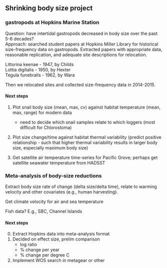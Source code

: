 Shrinking body size project 
----------------------------

### gastropods at Hopkins Marine Station

Question: have intertidal gastropods decreased in body size over the past 5-6 decades?  
Approach: searched student papers at Hopkins Miller Library for historical size-frequency data on gastropods.
Extracted papers with appropriate data, reasonable replication, and adequate site descriptions for relocation. 

Littorina keenae - 1947, by Childs  
Lottia digitalis - 1950, by Hexter  
Tegula funebralis - 1962, by Wara  

Then we relocated sites and collected size-frequency data in 2014-2015.  


####  Next steps

1. Plot snail body size (mean, max, cv) against habitat temperature (mean, max, range) for modern data
    - need to decide which snail samples relate to which loggers (most difficult for Chlorostoma)
    
2. Plot size change/time against habitat thermal variability (predict positive relationship - such that higher thermal variability results in larger body size, especially maximum body size)

3. Get satellite air temperature time-series for Pacific Grove; perhaps get satellite seawater temperature from HADSST


### Meta-analysis of body-size reductions

Extract body size rate of change (delta size/delta time), relate to warming velocity and other covariates (e.g., human harvesting). 

Get climate velocity for air and sea temperature

Fish data? E.g., SBC, Channel Islands

#### Next steps

0. Extract Hopkins data into meta-analysis format
1. Decided on effect size, prelim comparison
    - log ratio
    - % change per year
    - % change per degree C 
2. Implement WOS search in metagear or other




